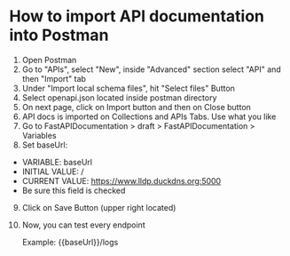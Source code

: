 # How to import API documentation into Postman

1. Open Postman
2. Go to "APIs", select "New", inside "Advanced" section select "API" and then "Import" tab
3. Under "Import local schema files", hit "Select files" Button
4. Select openapi.json located inside postman directory
5. On next page, click on Import button and then on Close button
6. API docs is imported on Collections and APIs Tabs. Use what you like
7. Go to FastAPIDocumentation > draft > FastAPIDocumentation > Variables
8. Set baseUrl:
- VARIABLE: baseUrl
- INITIAL VALUE: /
- CURRENT VALUE: https://www.lldp.duckdns.org:5000
- Be sure this field is checked
9. Click on Save Button (upper right located)
10. Now, you can test every endpoint

    Example: {{baseUrl}}/logs


